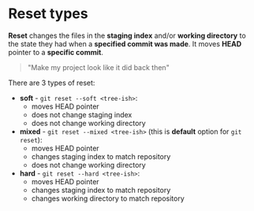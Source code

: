 # Reset types

**Reset** changes the files in the **staging index** and/or **working directory** to the state they had when a **specified commit was made**. It moves **HEAD** pointer to a **specific commit**.

> "Make my project look like it did back then"

There are 3 types of reset:
* **soft** - `git reset --soft <tree-ish>`:
  * moves HEAD pointer
  * does not change staging index
  * does not change working directory
* **mixed** - `git reset --mixed <tree-ish>` (this is **default** option for `git reset`):
  * moves HEAD pointer
  * changes staging index to match repository
  * does not change working directory
* **hard** - `git reset --hard <tree-ish>`:
  * moves HEAD pointer
  * changes staging index to match repository
  * changes working directory to match repository